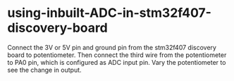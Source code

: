 # using-inbuilt-ADC-in-stm32f407-discovery-board
Connect the 3V or 5V pin and ground pin from the stm32f407 discovery board to potentiometer. Then connect the third wire from the potentiometer to PA0 pin, which is configured as ADC input pin. Vary the potentiometer to see the change in output.
